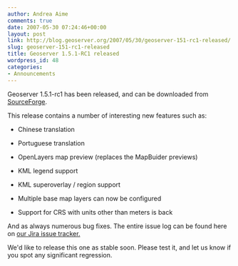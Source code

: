 ```yaml
---
author: Andrea Aime
comments: true
date: 2007-05-30 07:24:46+00:00
layout: post
link: http://blog.geoserver.org/2007/05/30/geoserver-151-rc1-released/
slug: geoserver-151-rc1-released
title: Geoserver 1.5.1-RC1 released
wordpress_id: 48
categories:
- Announcements
---
```


Geoserver 1.5.1-rc1 has been released, and can be downloaded from [SourceForge](http://sourceforge.net/project/showfiles.php?group_id=25086&package_id=38410&release_id=511809).

This release contains a number of interesting new features such as:



	
  * Chinese translation

	
  * Portuguese translation

	
  * OpenLayers map preview (replaces the MapBuider previews)

	
  * KML legend support

	
  * KML superoverlay / region support

	
  * Multiple base map layers can now be configured

	
  * Support for CRS with units other than meters is back


And as always numerous bug fixes. The entire issue log can be found here on [our Jira issue tracker.](http://jira.codehaus.org/secure/IssueNavigator.jspa?reset=true&&pid=10311&fixfor=13320&sorter/field=issuekey&sorter/order=DESC)

We'd like to release this one as stable soon. Please test it, and let us know if you spot any significant regression.
